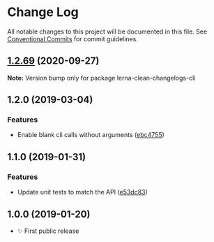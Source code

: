 # Change Log

All notable changes to this project will be documented in this file.
See [Conventional Commits](https://conventionalcommits.org) for commit guidelines.

## [1.2.69](https://gitlab.com/codsen/codsen/compare/lerna-clean-changelogs-cli@1.2.68...lerna-clean-changelogs-cli@1.2.69) (2020-09-27)

**Note:** Version bump only for package lerna-clean-changelogs-cli





## 1.2.0 (2019-03-04)

### Features

- Enable blank cli calls without arguments ([ebc4755](https://gitlab.com/codsen/codsen/commit/ebc4755))

## 1.1.0 (2019-01-31)

### Features

- Update unit tests to match the API ([e53dc83](https://gitlab.com/codsen/codsen/commit/e53dc83))

## 1.0.0 (2019-01-20)

- ✨ First public release
